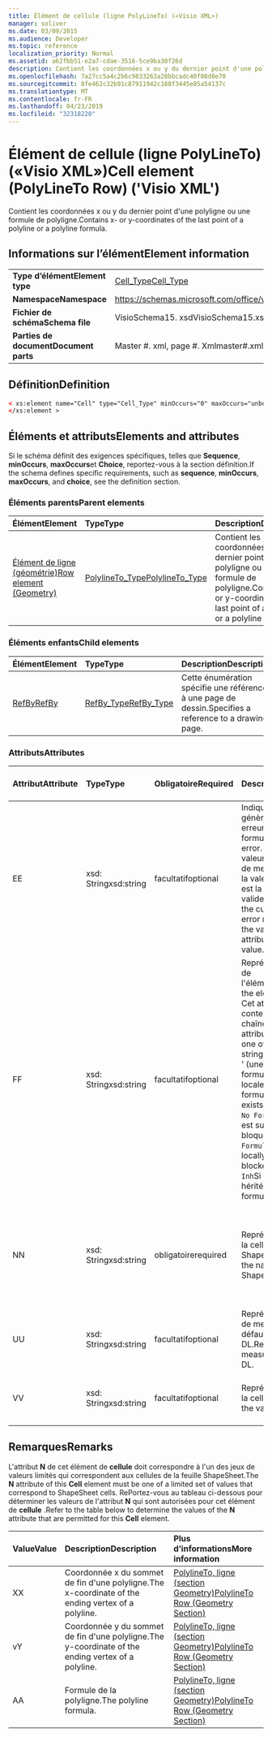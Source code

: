 ```yaml
---
title: Élément de cellule (ligne PolyLineTo) («Visio XML»)
manager: soliver
ms.date: 03/09/2015
ms.audience: Developer
ms.topic: reference
localization_priority: Normal
ms.assetid: a62fbb51-e2a7-cdae-3516-5ce9ba30f26d
description: Contient les coordonnées x ou y du dernier point d'une polyligne ou une formule de polyligne.
ms.openlocfilehash: 7a27cc5a4c2b6c9833263a28bbcadc40f08d8e70
ms.sourcegitcommit: 8fe462c32b91c87911942c188f3445e85a54137c
ms.translationtype: MT
ms.contentlocale: fr-FR
ms.lasthandoff: 04/23/2019
ms.locfileid: "32318220"
---
```

# <a name="cell-element-polylineto-row-visio-xml"></a><span data-ttu-id="07a5f-103">Élément de cellule (ligne PolyLineTo) («Visio XML»)</span><span class="sxs-lookup"><span data-stu-id="07a5f-103">Cell element (PolyLineTo Row) ('Visio XML')</span></span>

<span data-ttu-id="07a5f-104">Contient les coordonnées x ou y du dernier point d'une polyligne ou une formule de polyligne.</span><span class="sxs-lookup"><span data-stu-id="07a5f-104">Contains x- or y-coordinates of the last point of a polyline or a polyline formula.</span></span>
  
## <a name="element-information"></a><span data-ttu-id="07a5f-105">Informations sur l’élément</span><span class="sxs-lookup"><span data-stu-id="07a5f-105">Element information</span></span>

|||
|:-----|:-----|
|<span data-ttu-id="07a5f-106">**Type d’élément**</span><span class="sxs-lookup"><span data-stu-id="07a5f-106">**Element type**</span></span> <br/> |[<span data-ttu-id="07a5f-107">Cell_Type</span><span class="sxs-lookup"><span data-stu-id="07a5f-107">Cell_Type</span></span>](cell_type-complextypevisio-xml.md) <br/> |
|<span data-ttu-id="07a5f-108">**Namespace**</span><span class="sxs-lookup"><span data-stu-id="07a5f-108">**Namespace**</span></span> <br/> |https://schemas.microsoft.com/office/visio/2012/main  <br/> |
|<span data-ttu-id="07a5f-109">**Fichier de schéma**</span><span class="sxs-lookup"><span data-stu-id="07a5f-109">**Schema file**</span></span> <br/> |<span data-ttu-id="07a5f-110">VisioSchema15. xsd</span><span class="sxs-lookup"><span data-stu-id="07a5f-110">VisioSchema15.xsd</span></span>  <br/> |
|<span data-ttu-id="07a5f-111">**Parties de document**</span><span class="sxs-lookup"><span data-stu-id="07a5f-111">**Document parts**</span></span> <br/> |<span data-ttu-id="07a5f-112">Master #. xml, page #. Xml</span><span class="sxs-lookup"><span data-stu-id="07a5f-112">master#.xml, page#.xml</span></span>  <br/> |
   
## <a name="definition"></a><span data-ttu-id="07a5f-113">Définition</span><span class="sxs-lookup"><span data-stu-id="07a5f-113">Definition</span></span>

```XML
< xs:element name="Cell" type="Cell_Type" minOccurs="0" maxOccurs="unbounded" >
</xs:element >
```

## <a name="elements-and-attributes"></a><span data-ttu-id="07a5f-114">Éléments et attributs</span><span class="sxs-lookup"><span data-stu-id="07a5f-114">Elements and attributes</span></span>

<span data-ttu-id="07a5f-115">Si le schéma définit des exigences spécifiques, telles que **Sequence**, **minOccurs**, **maxOccurs**et **Choice**, reportez-vous à la section définition.</span><span class="sxs-lookup"><span data-stu-id="07a5f-115">If the schema defines specific requirements, such as **sequence**, **minOccurs**, **maxOccurs**, and **choice**, see the definition section.</span></span> 
  
### <a name="parent-elements"></a><span data-ttu-id="07a5f-116">Éléments parents</span><span class="sxs-lookup"><span data-stu-id="07a5f-116">Parent elements</span></span>

|<span data-ttu-id="07a5f-117">**Élément**</span><span class="sxs-lookup"><span data-stu-id="07a5f-117">**Element**</span></span>|<span data-ttu-id="07a5f-118">**Type**</span><span class="sxs-lookup"><span data-stu-id="07a5f-118">**Type**</span></span>|<span data-ttu-id="07a5f-119">**Description**</span><span class="sxs-lookup"><span data-stu-id="07a5f-119">**Description**</span></span>|
|:-----|:-----|:-----|
|[<span data-ttu-id="07a5f-120">Élément de ligne (géométrie)</span><span class="sxs-lookup"><span data-stu-id="07a5f-120">Row element (Geometry)</span></span>](row-element-geometry-sectionvisio-xml.md) <br/> |[<span data-ttu-id="07a5f-121">PolylineTo_Type</span><span class="sxs-lookup"><span data-stu-id="07a5f-121">PolylineTo_Type</span></span>](polylineto_type-complextypevisio-xml.md) <br/> |<span data-ttu-id="07a5f-122">Contient les coordonnées x ou y du dernier point d'une polyligne ou une formule de polyligne.</span><span class="sxs-lookup"><span data-stu-id="07a5f-122">Contains x- or y-coordinates of the last point of a polyline or a polyline formula.</span></span>  <br/> |
   
### <a name="child-elements"></a><span data-ttu-id="07a5f-123">Éléments enfants</span><span class="sxs-lookup"><span data-stu-id="07a5f-123">Child elements</span></span>

|<span data-ttu-id="07a5f-124">**Élément**</span><span class="sxs-lookup"><span data-stu-id="07a5f-124">**Element**</span></span>|<span data-ttu-id="07a5f-125">**Type**</span><span class="sxs-lookup"><span data-stu-id="07a5f-125">**Type**</span></span>|<span data-ttu-id="07a5f-126">**Description**</span><span class="sxs-lookup"><span data-stu-id="07a5f-126">**Description**</span></span>|
|:-----|:-----|:-----|
|[<span data-ttu-id="07a5f-127">RefBy</span><span class="sxs-lookup"><span data-stu-id="07a5f-127">RefBy</span></span>](refby-element-cell_type-complextypevisio-xml.md) <br/> |[<span data-ttu-id="07a5f-128">RefBy_Type</span><span class="sxs-lookup"><span data-stu-id="07a5f-128">RefBy_Type</span></span>](refby_type-complextypevisio-xml.md) <br/> |<span data-ttu-id="07a5f-129">Cette énumération spécifie une référence à une page de dessin.</span><span class="sxs-lookup"><span data-stu-id="07a5f-129">Specifies a reference to a drawing page.</span></span>  <br/> |
   
### <a name="attributes"></a><span data-ttu-id="07a5f-130">Attributs</span><span class="sxs-lookup"><span data-stu-id="07a5f-130">Attributes</span></span>

|<span data-ttu-id="07a5f-131">**Attribut**</span><span class="sxs-lookup"><span data-stu-id="07a5f-131">**Attribute**</span></span>|<span data-ttu-id="07a5f-132">**Type**</span><span class="sxs-lookup"><span data-stu-id="07a5f-132">**Type**</span></span>|<span data-ttu-id="07a5f-133">**Obligatoire**</span><span class="sxs-lookup"><span data-stu-id="07a5f-133">**Required**</span></span>|<span data-ttu-id="07a5f-134">**Description**</span><span class="sxs-lookup"><span data-stu-id="07a5f-134">**Description**</span></span>|<span data-ttu-id="07a5f-135">**Valeurs possibles**</span><span class="sxs-lookup"><span data-stu-id="07a5f-135">**Possible values**</span></span>|
|:-----|:-----|:-----|:-----|:-----|
|<span data-ttu-id="07a5f-136">E</span><span class="sxs-lookup"><span data-stu-id="07a5f-136">E</span></span>  <br/> |<span data-ttu-id="07a5f-137">xsd: String</span><span class="sxs-lookup"><span data-stu-id="07a5f-137">xsd:string</span></span>  <br/> |<span data-ttu-id="07a5f-138">facultatif</span><span class="sxs-lookup"><span data-stu-id="07a5f-138">optional</span></span>  <br/> |<span data-ttu-id="07a5f-139">Indique que la formule génère une erreur.</span><span class="sxs-lookup"><span data-stu-id="07a5f-139">Indicates that the formula evaluates to an error.</span></span> <span data-ttu-id="07a5f-140">La valeur **E** est la valeur actuelle (chaîne de message d'erreur); la valeur de l'attribut **V** est la dernière valeur valide.</span><span class="sxs-lookup"><span data-stu-id="07a5f-140">The value of **E** is the current value (an error message string); the value of the **V** attribute is the last valid value.</span></span>  <br/> |<span data-ttu-id="07a5f-141">Chaîne de message d'erreur.</span><span class="sxs-lookup"><span data-stu-id="07a5f-141">An error message string.</span></span>  <br/> |
|<span data-ttu-id="07a5f-142">F</span><span class="sxs-lookup"><span data-stu-id="07a5f-142">F</span></span>  <br/> |<span data-ttu-id="07a5f-143">xsd: String</span><span class="sxs-lookup"><span data-stu-id="07a5f-143">xsd:string</span></span>  <br/> |<span data-ttu-id="07a5f-144">facultatif</span><span class="sxs-lookup"><span data-stu-id="07a5f-144">optional</span></span>  <br/> | <span data-ttu-id="07a5f-145">Représente la formule de l'élément.</span><span class="sxs-lookup"><span data-stu-id="07a5f-145">Represents the element's formula.</span></span> <span data-ttu-id="07a5f-146">Cet attribut peut contenir l'une des chaînes suivantes:</span><span class="sxs-lookup"><span data-stu-id="07a5f-146">This attribute can contain one of the following strings:</span></span>  <br/>  <span data-ttu-id="07a5f-147">' (une formule) 'si la formule existe localement</span><span class="sxs-lookup"><span data-stu-id="07a5f-147">'(some formula)' if the formula exists locally</span></span>  <br/>  <span data-ttu-id="07a5f-148">`No Formula`Si la formule est supprimée ou bloquée localement</span><span class="sxs-lookup"><span data-stu-id="07a5f-148">`No Formula` if the formula is locally deleted or blocked</span></span>  <br/>  <span data-ttu-id="07a5f-149">`Inh`Si la formule est héritée.</span><span class="sxs-lookup"><span data-stu-id="07a5f-149">`Inh` if the formula is inherited.</span></span>  <br/> |<span data-ttu-id="07a5f-150">Une formule.</span><span class="sxs-lookup"><span data-stu-id="07a5f-150">A formula.</span></span>  <br/> |
|<span data-ttu-id="07a5f-151">N</span><span class="sxs-lookup"><span data-stu-id="07a5f-151">N</span></span>  <br/> |<span data-ttu-id="07a5f-152">xsd: String</span><span class="sxs-lookup"><span data-stu-id="07a5f-152">xsd:string</span></span>  <br/> |<span data-ttu-id="07a5f-153">obligatoire</span><span class="sxs-lookup"><span data-stu-id="07a5f-153">required</span></span>  <br/> |<span data-ttu-id="07a5f-154">Représente le nom de la cellule ShapeSheet.</span><span class="sxs-lookup"><span data-stu-id="07a5f-154">Represents the name of the ShapeSheet cell.</span></span>  <br/> |<span data-ttu-id="07a5f-155">Nom de la cellule ShapeSheet.</span><span class="sxs-lookup"><span data-stu-id="07a5f-155">The name of the ShapeSheet cell.</span></span>  <br/> <span data-ttu-id="07a5f-156">Consultez la section Remarques ci-dessous.</span><span class="sxs-lookup"><span data-stu-id="07a5f-156">See the Remarks section below.</span></span>  <br/> |
|<span data-ttu-id="07a5f-157">U</span><span class="sxs-lookup"><span data-stu-id="07a5f-157">U</span></span>  <br/> |<span data-ttu-id="07a5f-158">xsd: String</span><span class="sxs-lookup"><span data-stu-id="07a5f-158">xsd:string</span></span>  <br/> |<span data-ttu-id="07a5f-159">facultatif</span><span class="sxs-lookup"><span data-stu-id="07a5f-159">optional</span></span>  <br/> |<span data-ttu-id="07a5f-160">Représente une unité de mesure la valeur par défaut est DL.</span><span class="sxs-lookup"><span data-stu-id="07a5f-160">Represents a unit of measure The default is DL.</span></span>  <br/> |<span data-ttu-id="07a5f-161">Unités de la cellule.</span><span class="sxs-lookup"><span data-stu-id="07a5f-161">The units of the cell.</span></span>  <br/> |
|<span data-ttu-id="07a5f-162">V</span><span class="sxs-lookup"><span data-stu-id="07a5f-162">V</span></span>  <br/> |<span data-ttu-id="07a5f-163">xsd: String</span><span class="sxs-lookup"><span data-stu-id="07a5f-163">xsd:string</span></span>  <br/> |<span data-ttu-id="07a5f-164">facultatif</span><span class="sxs-lookup"><span data-stu-id="07a5f-164">optional</span></span>  <br/> |<span data-ttu-id="07a5f-165">Représente la valeur de la cellule.</span><span class="sxs-lookup"><span data-stu-id="07a5f-165">Represents the value of the cell.</span></span>  <br/> |<span data-ttu-id="07a5f-166">Valeur de la cellule ShapeSheet.</span><span class="sxs-lookup"><span data-stu-id="07a5f-166">The value of the ShapeSheet cell.</span></span>  <br/> |
   
## <a name="remarks"></a><span data-ttu-id="07a5f-167">Remarques</span><span class="sxs-lookup"><span data-stu-id="07a5f-167">Remarks</span></span>

<span data-ttu-id="07a5f-168">L'attribut **N** de cet élément de **cellule** doit correspondre à l'un des jeux de valeurs limités qui correspondent aux cellules de la feuille ShapeSheet.</span><span class="sxs-lookup"><span data-stu-id="07a5f-168">The **N** attribute of this **Cell** element must be one of a limited set of values that correspond to ShapeSheet cells.</span></span> <span data-ttu-id="07a5f-169">RePortez-vous au tableau ci-dessous pour déterminer les valeurs de l'attribut **N** qui sont autorisées pour cet élément de **cellule** .</span><span class="sxs-lookup"><span data-stu-id="07a5f-169">Refer to the table below to determine the values of the **N** attribute that are permitted for this **Cell** element.</span></span> 
  
|<span data-ttu-id="07a5f-170">**Value**</span><span class="sxs-lookup"><span data-stu-id="07a5f-170">**Value**</span></span>|<span data-ttu-id="07a5f-171">**Description**</span><span class="sxs-lookup"><span data-stu-id="07a5f-171">**Description**</span></span>|<span data-ttu-id="07a5f-172">**Plus d’informations**</span><span class="sxs-lookup"><span data-stu-id="07a5f-172">**More information**</span></span>|
|:-----|:-----|:-----|
|<span data-ttu-id="07a5f-173">X</span><span class="sxs-lookup"><span data-stu-id="07a5f-173">X</span></span>  <br/> |<span data-ttu-id="07a5f-174">Coordonnée x du sommet de fin d'une polyligne.</span><span class="sxs-lookup"><span data-stu-id="07a5f-174">The x-coordinate of the ending vertex of a polyline.</span></span>  <br/> |[<span data-ttu-id="07a5f-175">PolylineTo, ligne (section Geometry)</span><span class="sxs-lookup"><span data-stu-id="07a5f-175">PolylineTo Row (Geometry Section)</span></span>](polylineto-row-geometry-section.md) <br/> |
|<span data-ttu-id="07a5f-176">v</span><span class="sxs-lookup"><span data-stu-id="07a5f-176">Y</span></span>  <br/> |<span data-ttu-id="07a5f-177">Coordonnée y du sommet de fin d'une polyligne.</span><span class="sxs-lookup"><span data-stu-id="07a5f-177">The y-coordinate of the ending vertex of a polyline.</span></span>  <br/> |[<span data-ttu-id="07a5f-178">PolylineTo, ligne (section Geometry)</span><span class="sxs-lookup"><span data-stu-id="07a5f-178">PolylineTo Row (Geometry Section)</span></span>](polylineto-row-geometry-section.md) <br/> |
|<span data-ttu-id="07a5f-179">A</span><span class="sxs-lookup"><span data-stu-id="07a5f-179">A</span></span>  <br/> |<span data-ttu-id="07a5f-180">Formule de la polyligne.</span><span class="sxs-lookup"><span data-stu-id="07a5f-180">The polyline formula.</span></span>  <br/> |[<span data-ttu-id="07a5f-181">PolylineTo, ligne (section Geometry)</span><span class="sxs-lookup"><span data-stu-id="07a5f-181">PolylineTo Row (Geometry Section)</span></span>](polylineto-row-geometry-section.md) <br/> |
   


